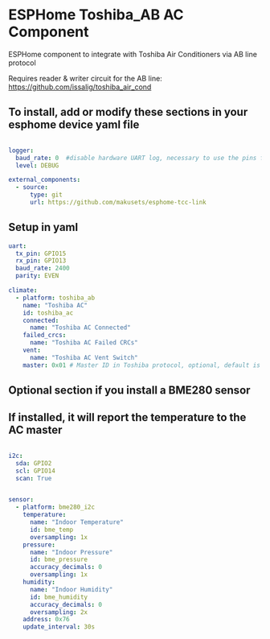 # ESPHome Toshiba_AB AC Component

ESPHome component to integrate with Toshiba Air Conditioners via AB line protocol

Requires reader & writer circuit for the AB line: https://github.com/issalig/toshiba_air_cond

## To install, add or modify these sections in your esphome device yaml file

```yaml

logger:
  baud_rate: 0  #disable hardware UART log, necessary to use the pins for UART communication with the AC unit 
  level: DEBUG

external_components:
  - source:
      type: git
      url: https://github.com/makusets/esphome-tcc-link

```

## Setup in yaml

```yaml
uart:
  tx_pin: GPIO15
  rx_pin: GPIO13
  baud_rate: 2400
  parity: EVEN

climate:
  - platform: toshiba_ab
    name: "Toshiba AC"
    id: toshiba_ac
    connected:
      name: "Toshiba AC Connected"
    failed_crcs:
      name: "Toshiba AC Failed CRCs"
    vent:
      name: "Toshiba AC Vent Switch"
    master: 0x01 # Master ID in Toshiba protocol, optional, default is 0x00, for some units needs to be set to 0x01 
```

## Optional section if you install a BME280 sensor
## If installed, it will report the temperature to the AC master

```yaml

i2c:
  sda: GPIO2
  scl: GPIO14
  scan: True


sensor:
  - platform: bme280_i2c
    temperature:
      name: "Indoor Temperature"
      id: bme_temp
      oversampling: 1x
    pressure:
      name: "Indoor Pressure"
      id: bme_pressure
      accuracy_decimals: 0
      oversampling: 1x
    humidity:
      name: "Indoor Humidity"
      id: bme_humidity
      accuracy_decimals: 0
      oversampling: 2x
    address: 0x76
    update_interval: 30s
    
```
